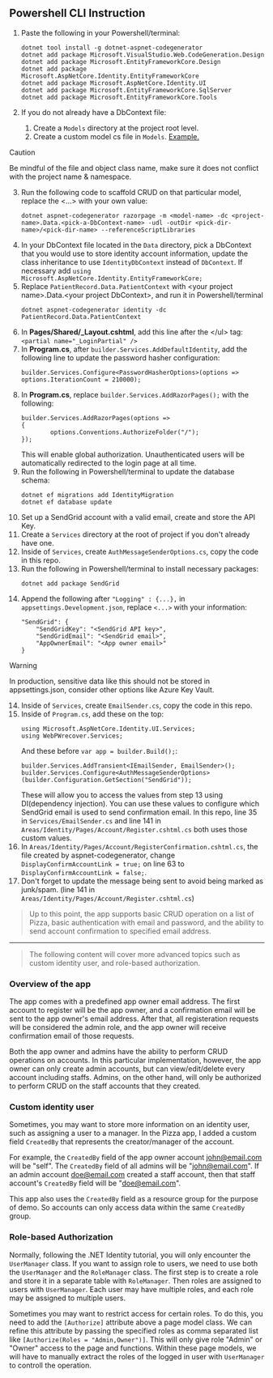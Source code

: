 ## Powershell CLI Instruction
1. Paste the following in your Powershell/terminal:

	```
	dotnet tool install -g dotnet-aspnet-codegenerator
	dotnet add package Microsoft.VisualStudio.Web.CodeGeneration.Design
	dotnet add package Microsoft.EntityFrameworkCore.Design
	dotnet add package Microsoft.AspNetCore.Identity.EntityFrameworkCore
	dotnet add package Microsoft.AspNetCore.Identity.UI
	dotnet add package Microsoft.EntityFrameworkCore.SqlServer
	dotnet add package Microsoft.EntityFrameworkCore.Tools
	```
2. If you do not already have a DbContext file:
   1. Create a `Models` directory at the project root level. 
   2. Create a custom model cs file in `Models`. [Example.](https://learn.microsoft.com/en-us/aspnet/core/tutorials/razor-pages/model?view=aspnetcore-8.0&tabs=visual-studio)
   
> [!CAUTION]
> Be mindful of the file and object class name, make sure it does not conflict with the project name & namespace.
	 
   3. Run the following code to scaffold CRUD on that particular model, replace the \<...> with your own value:
		```
		dotnet aspnet-codegenerator razorpage -m <model-name> -dc <project-name>.Data.<pick-a-DbContext-name> -udl -outDir <pick-dir-name>/<pick-dir-name> --referenceScriptLibraries
		```
3. In your DbContext file located in the `Data` directory, pick a DbContext that you would use to store identity account information, update the class inheritance to use `IdentityDbContext` instead of `DbContext`. If necessary add `using Microsoft.AspNetCore.Identity.EntityFrameworkCore;`
4. Replace `PatientRecord.Data.PatientContext` with \<your project name\>.Data.\<your project DbContext\>, and run it in Powershell/terminal
	```
	dotnet aspnet-codegenerator identity -dc PatientRecord.Data.PatientContext
	```
5. In **Pages/Shared/_Layout.cshtml**, add this line after the \</ul> tag: `<partial name="_LoginPartial" />`
6. In **Program.cs**, after `builder.Services.AddDefaultIdentity`, add the following line to update the password hasher configuration:
	```
	builder.Services.Configure<PasswordHasherOptions>(options => options.IterationCount = 210000);
	```
7. In **Program.cs**, replace `builder.Services.AddRazorPages();` with the following: 
	```
	builder.Services.AddRazorPages(options =>
	{
			options.Conventions.AuthorizeFolder("/");
	});
	```
	This will enable global authorization. Unauthenticated users will be automatically redirected to the login page at all time.
8. Run the following in Powershell/terminal to update the database schema:
	```
	dotnet ef migrations add IdentityMigration
	dotnet ef database update
	```
9. Set up a SendGrid account with a valid email, create and store the API Key.
10. Create a `Services` directory at the root of project if you don't already have one.
11. Inside of `Services`, create `AuthMessageSenderOptions.cs`, copy the code in this repo.
12. Run the following in Powershell/terminal to install necessary packages:
	```
	dotnet add package SendGrid
	```
13. Append the following after `"Logging" : {...},` in `appsettings.Development.json`, replace `<...>` with your information:
	```
	"SendGrid": {
	    "SendGridKey": "<SendGrid API key>",
	    "SendGridEmail": "<SendGrid email>",
	    "AppOwnerEmail": "<App owner email>"
  	}
	```
>[!WARNING]
>In production, sensitive data like this should not be stored in appsettings.json, consider other options like Azure Key Vault.
14. Inside of `Services`, create `EmailSender.cs`, copy the code in this repo.
15. Inside of `Program.cs`, add these on the top: 
	```
	using Microsoft.AspNetCore.Identity.UI.Services;
	using WebPWrecover.Services;
	```
	And these before `var app = builder.Build();`:
	```
	builder.Services.AddTransient<IEmailSender, EmailSender>();
	builder.Services.Configure<AuthMessageSenderOptions>(builder.Configuration.GetSection("SendGrid"));
	```
	These will allow you to access the values from step 13 using DI(dependency injection). You can use these values to configure which SendGrid email is used to send confirmation email.
	In this repo, line 35 in `Services/EmailSender.cs` and line 141 in `Areas/Identity/Pages/Account/Register.cshtml.cs` both uses those custom values.
16. In `Areas/Identity/Pages/Account/RegisterConfirmation.cshtml.cs`, the file created by aspnet-codegenerator, change `DisplayConfirmAccountLink = true;` on line 63 to `DisplayConfirmAccountLink = false;`.
17. Don't forget to update the message being sent to avoid being marked as junk/spam. (line 141 in `Areas/Identity/Pages/Account/Register.cshtml.cs`)

> Up to this point, the app supports basic CRUD operation on a list of Pizza, basic authentication with email and password, and the ability to send account confirmation to specified email address.
---
> The following content will cover more advanced topics such as custom identity user, and role-based authorization.

### Overview of the app
The app comes with a predefined app owner email address. The first account to register will be the app owner, and a confirmation email will be sent to the app owner's email address. After that, all registeration requests will be considered the admin role, and the app owner will receive confirmation email of those requests.

Both the app owner and admins have the ability to perform CRUD operations on accounts. In this particular implementation, however, the app owner can only create admin accounts, but can view/edit/delete every account including staffs. Admins, on the other hand, will only be authorized to perform CRUD on the staff accounts that they created.

### Custom identity user
Sometimes, you may want to store more information on an identity user, such as assigning a user to a manager. In the Pizza app, I added a custom field `CreatedBy` that represents the creator/manager of the account. 

For example, the `CreatedBy` field of the app owner account john@email.com will be "self". The `CreatedBy` field of all admins will be "john@email.com". If an admin account doe@email.com created a staff account, then that staff account's `CreatedBy` field will be "doe@email.com". 

This app also uses the `CreatedBy` field as a resource group for the purpose of demo. So accounts can only access data within the same `CreatedBy` group. 

### Role-based Authorization
Normally, following the .NET Identity tutorial, you will only encounter the `UserManager` class. If you want to assign role to users, we need to use both the `UserManager` and the `RoleManager` class. The first step is to create a role and store it in a separate table with `RoleManager`. Then roles are assigned to users with `UserManager`. Each user may have multiple roles, and each role may be assigned to multiple users. 

Sometimes you may want to restrict access for certain roles. To do this, you need to add the `[Authorize]` attribute above a page model class. We can refine this attribute by passing the specified roles as comma separated list like `[Authorize(Roles = "Admin,Owner")]`. This will only give role "Admin" or "Owner" access to the page and functions. Within these page models, we will have to manually extract the roles of the logged in user with `UserManager` to controll the operation. 
